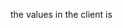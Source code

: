 <html>
<head>
</head>
<body>
<div id="lat"></div>
<div id="lng"></div>
<p>the values in the client is</p>
<br>
    <script>
      document.getElementById("lat").innerHTML = localStorage.getItem("lattitude");
	  document.getElementById("lng").innerHTML = localStorage.getItem("longitude");
	  //document.write(name + "<br>");
         
     </script> 
  
  </body>
</html>
